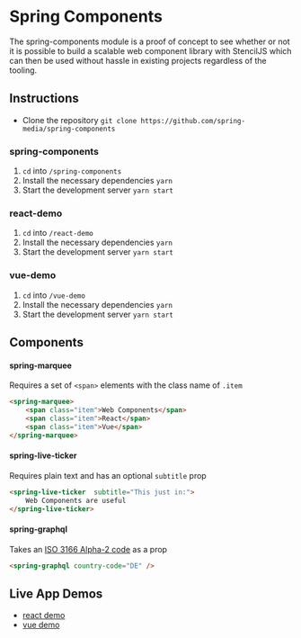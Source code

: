 # Spring Components

The spring-components module is a proof of concept to see whether or not it is possible to build a scalable web component library with StencilJS which can then be used without hassle in existing projects regardless of the tooling.

## Instructions

- Clone the repository `git clone https://github.com/spring-media/spring-components`

### spring-components

 1. `cd` into `/spring-components`
 2. Install the necessary dependencies `yarn`
 3. Start the development server `yarn start`

### react-demo
 1. `cd` into `/react-demo`
 2. Install the necessary dependencies `yarn`
 3. Start the development server `yarn start`

### vue-demo
 1. `cd` into `/vue-demo`
 2. Install the necessary dependencies `yarn`
 3. Start the development server `yarn start`


## Components

#### spring-marquee
Requires a set of `<span>` elements with the class name of `.item`

```html
<spring-marquee>
	<span class="item">Web Components</span>
	<span class="item">React</span>
	<span class="item">Vue</span>
</spring-marquee>
``` 

#### spring-live-ticker
Requires plain text and has an optional `subtitle` prop
```html
<spring-live-ticker  subtitle="This just in:">
	Web Components are useful
</spring-live-ticker>
```

#### spring-graphql
Takes an [ISO 3166 Alpha-2 code](https://en.wikipedia.org/wiki/List_of_ISO_3166_country_codes) as a prop
```html
<spring-graphql country-code="DE" />
```

## Live App Demos

 - [react demo](https://react-spring-components-demo-k5izl8606.now.sh/)
 - [vue demo](https://vue-spring-components-demo-h8wytf866.now.sh/)

